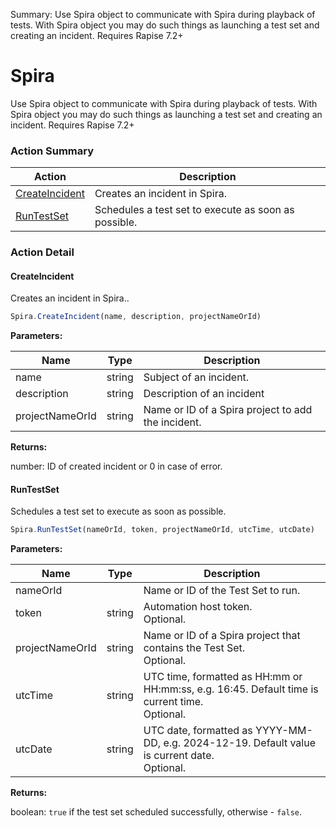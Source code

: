 Summary: Use Spira object to communicate with Spira during playback of tests. With Spira object you may do such things as launching a test set and creating an incident. Requires Rapise 7.2+

# Spira

Use Spira object to communicate with Spira during playback of tests. With Spira object you may do such things as launching a test set and creating an incident. Requires Rapise 7.2+






<!-- ============================== property summary ========================== -->

<!-- ============================== action summary ========================== -->



### Action Summary
|  **Action** | **Description** | 
| ----------- | --------------- |
|  [CreateIncident](#createincident) | Creates an incident in Spira. |
|  [RunTestSet](#runtestset) | Schedules a test set to execute as soon as possible. |



<!-- ============================== property detail ========================== -->


<!-- ============================== action detail ========================== -->

### Action Detail

<a name="CreateIncident"></a>    
#### CreateIncident

Creates an incident in Spira..

```javascript
Spira.CreateIncident(name, description, projectNameOrId)
```


**Parameters:**

|  **Name** | **Type** | **Description** |
| ---------- | -------- | --------------- |
| name | string |  Subject of an incident. |
| description | string |  Description of an incident |
| projectNameOrId | string |  Name or ID of a Spira project to add the incident. |




**Returns:**

number: ID of created incident or 0 in case of error.



<a name="see.also.spira.createincident"></a>

<a name="RunTestSet"></a>    
#### RunTestSet

Schedules a test set to execute as soon as possible.

```javascript
Spira.RunTestSet(nameOrId, token, projectNameOrId, utcTime, utcDate)
```


**Parameters:**

|  **Name** | **Type** | **Description** |
| ---------- | -------- | --------------- |
| nameOrId |  |  Name or ID of the Test Set to run. |
| token | string |  Automation host token.<br>Optional. |
| projectNameOrId | string |  Name or ID of a Spira project that contains the Test Set.<br>Optional. |
| utcTime | string |  UTC time, formatted as HH:mm or HH\:mm\:ss, e.g. 16:45. Default time is current time.<br>Optional. |
| utcDate | string |  UTC date, formatted as YYYY-MM-DD, e.g. 2024-12-19. Default value is current date.<br>Optional. |




**Returns:**

boolean: `true` if the test set scheduled successfully, otherwise - `false`.



<a name="see.also.spira.runtestset"></a>

  

